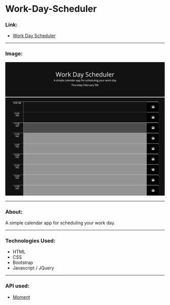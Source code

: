 # Work-Day-Scheduler
### Link:
* [Work Day Scheduler](https://liamljhoward.github.io/Work-Day-Scheduler/ "Work Day Scheduler")

---

### Image:
![Photo of the site](/Assets/Image.png)

---

### About:
A simple calendar app for scheduling your work day.  

---

### Technologies Used:
* HTML
* CSS
* Bootstrap 
* Javascript / JQuery

---

### API used:

* [Moment](https://momentjs.com "Moment") 




